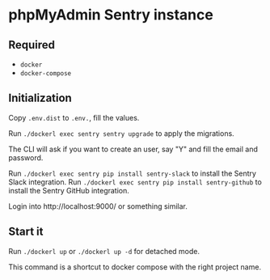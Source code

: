 # phpMyAdmin Sentry instance

## Required

- `docker`
- `docker-compose`

## Initialization

Copy `.env.dist` to `.env.`, fill the values.

Run `./dockerl exec sentry sentry upgrade` to apply the migrations.

The CLI will ask if you want to create an user, say "Y" and fill the email and password.

Run `./dockerl exec sentry pip install sentry-slack` to install the Sentry Slack integration.
Run `./dockerl exec sentry pip install sentry-github` to install the Sentry GitHub integration.

Login into http://localhost:9000/ or something similar.

## Start it

Run `./dockerl up` or `./dockerl up -d` for detached mode.

This command is a shortcut to docker compose with the right project name.
